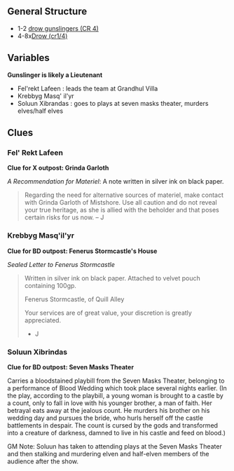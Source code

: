 ## General Structure

- 1-2 [drow gunslingers (CR 4)](https://www.dndbeyond.com/monsters/drow_gunslingers)
- 4-8x[Drow (cr1/4)](https://www.dndbeyond.com/monsters/drow)

## Variables

**Gunslinger is likely a Lieutenant**

- Fel'rekt Lafeen : leads the team at Grandhul Villa
- Krebbyg Masq' il'yr
- Soluun Xibrandas : goes to plays at seven masks theater, murders elves/half elves

## Clues

### Fel' Rekt Lafeen

**Clue for X outpost: Grinda Garloth**

*A Recommendation for Materiel*: A note written in silver ink on black paper. 

> Regarding the need for alternative sources of materiel, make contact with Grinda Garloth of Mistshore. Use all caution and do not reveal your true heritage, as she is allied with the beholder and that poses certain risks for us now. – J

### Krebbyg Masq'il'yr

**Clue for BD outpost: Fenerus Stormcastle's House**


*Sealed Letter to Fenerus Stormcastle*

> Written in silver ink on black paper. Attached to velvet pouch containing 100gp.
> 
> Fenerus Stormcastle, of Quill Alley
> 
> Your services are of great value, your discretion is greatly appreciated.
> 
> - J

### Soluun Xibrindas

**Clue for BD outpost: Seven Masks Theater**

Carries a bloodstained playbill from the Seven Masks Theater, belonging to a performance of Blood Wedding which took place several nights earlier. (In the play, according to the playbill, a young woman is brought to a castle by a count, only to fall in love with his younger brother, a man of faith. Her betrayal eats away at the jealous count. He murders his brother on his wedding day and pursues the bride, who hurls herself off the castle battlements in despair. The count is cursed by the gods and transformed into a creature of darkness, damned to live in his castle and feed on blood.)

GM Note: Soluun has taken to attending plays at the Seven Masks Theater and then stalking and murdering elven and half-elven members of the audience after the show.
